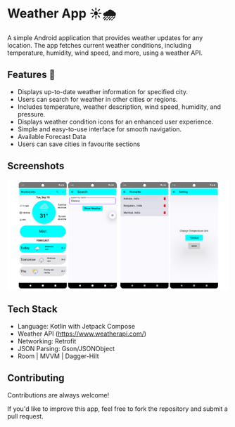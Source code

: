 
# Weather App ☀️🌧️

A simple Android application that provides weather updates for any location. The app fetches current weather conditions, including temperature, humidity, wind speed, and more, using a weather API.


## Features 🚀

- Displays up-to-date weather information for specified city.
- Users can search for weather in other cities or regions.
- Includes temperature, weather description, wind speed, humidity, and pressure.
- Displays weather condition icons for an enhanced user experience.
- Simple and easy-to-use interface for smooth navigation.
- Available Forecast Data
- Users can save cities in favourite sections 

## Screenshots

![App Screenshot](https://github.com/PuskarRoy/Weather-Cast/blob/main/Screenshot%20from%202024-09-10%2018-31-55.png?raw=true)


## Tech Stack

- Language: Kotlin with Jetpack Compose
- Weather API (https://www.weatherapi.com/)
- Networking: Retrofit
- JSON Parsing: Gson/JSONObject
- Room | MVVM | Dagger-Hilt  


## Contributing

Contributions are always welcome!

If you'd like to improve this app, feel free to fork the repository and submit a pull request.

